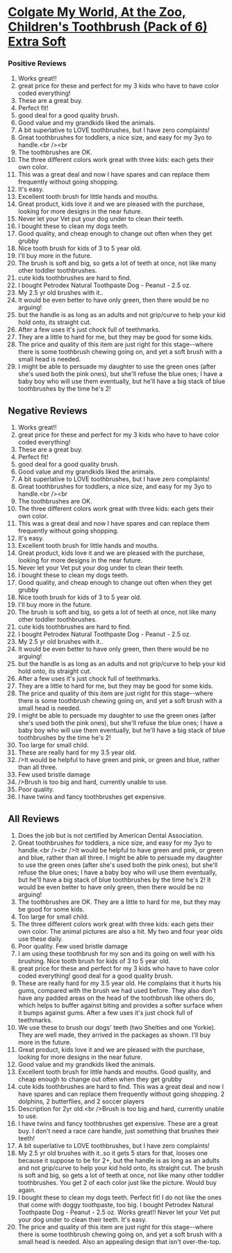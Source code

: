 # [Colgate My World, At the Zoo, Children&#x27;s Toothbrush (Pack of 6) Extra Soft](https://products.checkmycream.com/products/Colgate-My-World-At-the-Zoo-Children&#x27;s-Toothbrush-(Pack-of-6)-Extra-Soft.html)

### Positive Reviews

<ol>
      <li>Works great!!</li>
      <li>great price for these and perfect for my 3 kids who have to have color coded everything!</li>
      <li>These are a great buy.</li>
      <li>Perfect fit!</li>
      <li>good deal for a good quality brush.</li>
      <li>Good value and my grandkids liked the animals.</li>
      <li>A bit superlative to LOVE toothbrushes, but I have zero complaints!</li>
      <li>Great toothbrushes for toddlers, a nice size, and easy for my 3yo to handle.&lt;br /&gt;&lt;br</li>
      <li>The toothbrushes are OK.  </li>
      <li>The three different colors work great with three kids: each gets their own color.  </li>
      <li>This was a great deal and now I have spares and can replace them frequently without going shopping.  </li>
      <li>It&#x27;s easy.</li>
      <li>Excellent tooth brush for little hands and mouths.  </li>
      <li>Great product, kids love it and we are pleased with the purchase, looking for more designs in the near future.</li>
      <li>Never let your Vet put your dog under to clean their teeth.</li>
      <li>I bought these to clean my dogs teeth.</li>
      <li>Good quality, and cheap enough to change out often when they get grubby</li>
      <li>Nice tooth brush for kids of 3 to 5 year old.</li>
      <li>I&#x27;ll buy more in the future.</li>
      <li>The brush is soft and big, so gets a lot of teeth at once,  not like many other toddler toothbrushes.</li>
      <li>cute kids toothbrushes are hard to find.  </li>
      <li>I bought Petrodex Natural Toothpaste Dog - Peanut - 2.5 oz.</li>
      <li>My 2.5 yr old brushes with it..</li>
      <li>It would be even better to have only green, then there would be no arguing!</li>
      <li>but the handle is as long as an adults and not grip/curve to help your kid hold onto, its straight cut.</li>
      <li>After a few uses it&#x27;s just chock full of teethmarks.</li>
      <li>They are a little to hard for me, but they may be good for some kids.</li>
      <li>The price and quality of this item are just right for this stage--where there is some toothbrush chewing going on, and yet a soft brush with a small head is needed.</li>
      <li>I might be able to persuade my daughter to use the green ones (after she&#x27;s used both the pink ones), but she&#x27;ll refuse the blue ones; I have a baby boy who will use them eventually, but he&#x27;ll have a big stack of blue toothbrushes by the time he&#x27;s 2!  </li>
</ol>


<h2>Negative Reviews</h2>
<ol>
<li> Works great!!</li>
<li> great price for these and perfect for my 3 kids who have to have color coded everything!</li>
<li> These are a great buy.</li>
<li> Perfect fit!</li>
<li> good deal for a good quality brush.</li>
<li> Good value and my grandkids liked the animals.</li>
<li> A bit superlative to LOVE toothbrushes, but I have zero complaints!</li>
<li> Great toothbrushes for toddlers, a nice size, and easy for my 3yo to handle.&lt;br /&gt;&lt;br</li>
<li> The toothbrushes are OK.  </li>
<li> The three different colors work great with three kids: each gets their own color.  </li>
<li> This was a great deal and now I have spares and can replace them frequently without going shopping.  </li>
<li> It&#x27;s easy.</li>
<li> Excellent tooth brush for little hands and mouths.  </li>
<li> Great product, kids love it and we are pleased with the purchase, looking for more designs in the near future.</li>
<li> Never let your Vet put your dog under to clean their teeth.</li>
<li> I bought these to clean my dogs teeth.</li>
<li> Good quality, and cheap enough to change out often when they get grubby</li>
<li> Nice tooth brush for kids of 3 to 5 year old.</li>
<li> I&#x27;ll buy more in the future.</li>
<li> The brush is soft and big, so gets a lot of teeth at once,  not like many other toddler toothbrushes.</li>
<li> cute kids toothbrushes are hard to find.  </li>
<li> I bought Petrodex Natural Toothpaste Dog - Peanut - 2.5 oz.</li>
<li> My 2.5 yr old brushes with it..</li>
<li> It would be even better to have only green, then there would be no arguing!</li>
<li> but the handle is as long as an adults and not grip/curve to help your kid hold onto, its straight cut.</li>
<li> After a few uses it&#x27;s just chock full of teethmarks.</li>
<li> They are a little to hard for me, but they may be good for some kids.</li>
<li> The price and quality of this item are just right for this stage--where there is some toothbrush chewing going on, and yet a soft brush with a small head is needed.</li>
<li> I might be able to persuade my daughter to use the green ones (after she&#x27;s used both the pink ones), but she&#x27;ll refuse the blue ones; I have a baby boy who will use them eventually, but he&#x27;ll have a big stack of blue toothbrushes by the time he&#x27;s 2!  </li>
<li> Too large for small child.</li>
<li> These are really hard for my 3.5 year old.  </li>
<li> /&gt;It would be helpful to have green and pink, or green and blue, rather than all three.  </li>
<li> Few used bristle damage</li>
<li> /&gt;Brush is too big and hard, currently unable to use.</li>
<li> Poor quality.  </li>
<li> I have twins and fancy toothbrushes get expensive.</li>
</ol>

<h2>All Reviews</h2>

<ol>
    <li> Does the job but is not certified by American Dental Association.</li>
    <li> Great toothbrushes for toddlers, a nice size, and easy for my 3yo to handle.&lt;br /&gt;&lt;br /&gt;It would be helpful to have green and pink, or green and blue, rather than all three.  I might be able to persuade my daughter to use the green ones (after she&#x27;s used both the pink ones), but she&#x27;ll refuse the blue ones; I have a baby boy who will use them eventually, but he&#x27;ll have a big stack of blue toothbrushes by the time he&#x27;s 2!  It would be even better to have only green, then there would be no arguing!</li>
    <li> The toothbrushes are OK.  They are a little to hard for me, but they may be good for some kids.</li>
    <li> Too large for small child.</li>
    <li> The three different colors work great with three kids: each gets their own color.  The animal pictures are also a hit.  My two and four year olds use these daily.</li>
    <li> Poor quality.  Few used bristle damage</li>
    <li> I am using these toothbrush for my son and its going on well with his brushing. Nice tooth brush for kids of 3 to 5 year old.</li>
    <li> great price for these and perfect for my 3 kids who have to have color coded everything! good deal for a good quality brush.</li>
    <li> These are really hard for my 3.5 year old.  He complains that it hurts his gums, compared with the brush we had used before.  They also don&#x27;t have any padded areas on the head of the toothbrush like others do, which helps to buffer against biting and provides a softer surface when it bumps against gums.  After a few uses it&#x27;s just chock full of teethmarks.</li>
    <li> We use these to brush our dogs&#x27; teeth (two Shelties and one Yorkie). They are well made, they arrived in the packages as shown. I&#x27;ll buy more in the future.</li>
    <li> Great product, kids love it and we are pleased with the purchase, looking for more designs in the near future.</li>
    <li> Good value and my grandkids liked the animals.</li>
    <li> Excellent tooth brush for little hands and mouths.  Good quality, and cheap enough to change out often when they get grubby</li>
    <li> cute kids toothbrushes are hard to find.  This was a great deal and now I have spares and can replace them frequently without going shopping.  2 dolphins, 2 butterflies, and 2 soccer players</li>
    <li> Description for 2yr old.&lt;br /&gt;Brush is too big and hard, currently unable to use.</li>
    <li> I have twins and fancy toothbrushes get expensive. These are a great buy. I don&#x27;t need a race care handle, just something that brushes their teeth!</li>
    <li> A bit superlative to LOVE toothbrushes, but I have zero complaints!</li>
    <li> My 2.5 yr old brushes with it..so it gets 5 stars for that, looses one because it suppose to be for 2+, but the handle is as long as an adults and not grip/curve to help your kid hold onto, its straight cut. The brush is soft and big, so gets a lot of teeth at once,  not like many other toddler toothbrushes. You get 2 of each color just like the picture. Would buy again.</li>
    <li> I bought these to clean my dogs teeth. Perfect fit! I do not like the ones that come with doggy toothpaste, too big. I bought Petrodex Natural Toothpaste Dog - Peanut - 2.5 oz. Works great!! Never let your Vet put your dog under to clean their teeth. It&#x27;s easy.</li>
    <li> The price and quality of this item are just right for this stage--where there is some toothbrush chewing going on, and yet a soft brush with a small head is needed. Also an appealing design that isn&#x27;t over-the-top.</li>
</ol>




